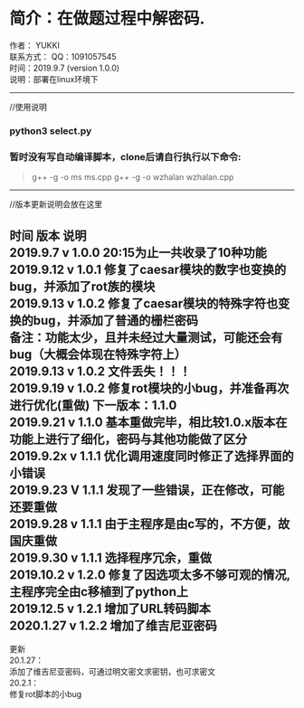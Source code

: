 # 简介：在做题过程中解密码.
作者： YUKKI  
联系方式： QQ：1091057545  
时间：2019.9.7 (version 1.0.0)  
说明：部署在linux环境下

----------------------------------------------------------------------------  
//使用说明  
### python3 select.py  
### 暂时没有写自动编译脚本，clone后请自行执行以下命令:
> g++ -g -o ms ms.cpp
> g++ -g -o wzhalan wzhalan.cpp


----------------------------------------------------------------------------  
//版本更新说明会放在这里  

  时间  	  版本		说明  
2019.9.7	v 1.0.0		20:15为止一共收录了10种功能  
2019.9.12   	v 1.0.1		修复了caesar模块的数字也变换的bug，并添加了rot族的模块  
2019.9.13	v 1.0.2		修复了caesar模块的特殊字符也变换的bug，并添加了普通的栅栏密码  
						备注：功能太少，且并未经过大量测试，可能还会有bug（大概会体现在特殊字符上）  
2019.9.13	v 1.0.2		文件丢失！！！  
2019.9.19	v 1.0.2		修复rot模块的小bug，并准备再次进行优化(重做)	下一版本：1.1.0  
2019.9.21	v 1.1.0		基本重做完毕，相比较1.0.x版本在功能上进行了细化，密码与其他功能做了区分  
2019.9.2x	v 1.1.1		优化调用速度同时修正了选择界面的小错误  
2019.9.23	V 1.1.1		发现了一些错误，正在修改，可能还要重做  
2019.9.28	v 1.1.1		由于主程序是由c写的，不方便，故国庆重做  
2019.9.30	v 1.1.1		选择程序冗余，重做  
2019.10.2	v 1.2.0		修复了因选项太多不够可观的情况,主程序完全由c移植到了python上  
2019.12.5	v 1.2.1		增加了URL转码脚本  
2020.1.27	v 1.2.2		增加了维吉尼亚密码  
---------------------------------------------------------------------------
更新  
20.1.27：  
添加了维吉尼亚密码，可通过明文密文求密钥，也可求密文  
20.2.1：  
修复rot脚本的小bug
